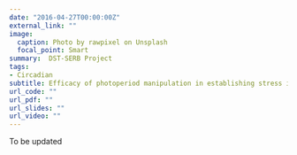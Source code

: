 ```yaml
---
date: "2016-04-27T00:00:00Z"
external_link: ""
image:
  caption: Photo by rawpixel on Unsplash
  focal_point: Smart
summary:  DST-SERB Project
tags:
- Circadian
subtitle: Efficacy of photoperiod manipulation in establishing stress integration and cognitive recovery in ventral subicular-lesioned rats - A behavioural and molecular study
url_code: ""
url_pdf: ""
url_slides: ""
url_video: ""
---
```


To be updated

